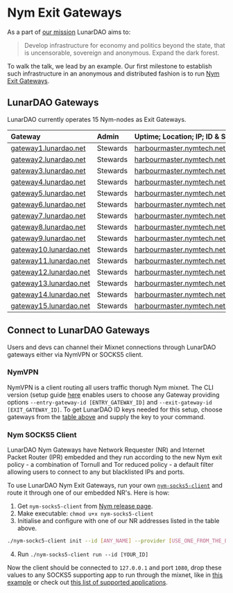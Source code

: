 # Nym Exit Gateways

As a part of [our mission](https://lunardao.net/manifesto.html) LunarDAO aims to:

> Develop infrastructure for economy and politics beyond the state, that is uncensorable, sovereign and anonymous. Expand the dark forest.

To walk the talk, we lead by an example. Our first milestone to establish such infrastructure in an anonymous and distributed fashion is to run [Nym Exit Gateways](https://gateway1.lunardao.net).


## LunarDAO Gateways

LunarDAO currently operates 15 Nym-nodes as Exit Gateways.

| Gateway                                                   | Admin    | Uptime; Location; IP; ID & Sphinx keys; NR, IPR & SOCKS5 addresses |
| :--- | :--- | :-- | 
| [gateway1.lunardao.net](https://gateway1.lunardao.net/)   | Stewards | [harbourmaster.nymtech.net/gateway/B94EfVLMAk1ZWcwdi1G8WeuWGYSmXZrU46o12qDBBVvk](https://harbourmaster.nymtech.net/gateway/B94EfVLMAk1ZWcwdi1G8WeuWGYSmXZrU46o12qDBBVvk) |
| [gateway2.lunardao.net](thttps://gateway2.lunardao.net/)  | Stewards | [harbourmaster.nymtech.net/gateway/GQHPaMs1k6GyhMug1Q3cfTFhRsnHZxdt7pkgyUWJBwtF](https://harbourmaster.nymtech.net/gateway/GQHPaMs1k6GyhMug1Q3cfTFhRsnHZxdt7pkgyUWJBwtF) |
| [gateway3.lunardao.net](https://gateway3.lunardao.net/)   | Stewards | [harbourmaster.nymtech.net/gateway/HBAYMF9VgLv4oRdTWgpeG4F3KNcYpj5VJ7YeEu7aKwYx](https://harbourmaster.nymtech.net/gateway/HBAYMF9VgLv4oRdTWgpeG4F3KNcYpj5VJ7YeEu7aKwYx) |
| [gateway4.lunardao.net](https://gateway4.lunardao.net/)   | Stewards | [harbourmaster.nymtech.net/gateway/CcYinhLeFU8n6xs78FG6Rz3wvosGTCU2hLB1CZyfkMVe](https://harbourmaster.nymtech.net/gateway/CcYinhLeFU8n6xs78FG6Rz3wvosGTCU2hLB1CZyfkMVe) |
| [gateway5.lunardao.net](https://gateway5.lunardao.net/)   | Stewards | [harbourmaster.nymtech.net/gateway/4cdgnckjRBAaaP4ds68YEJPRc78paC4YWMGBDUS8G57C](https://harbourmaster.nymtech.net/gateway/4cdgnckjRBAaaP4ds68YEJPRc78paC4YWMGBDUS8G57C) |
| [gateway6.lunardao.net](https://gateway6.lunardao.net/)   | Stewards | [harbourmaster.nymtech.net/gateway/6vtDnxeBpaTsy3Xd7BE2ZAEKiaQZFsXEZPf9ZKrQtxgS](https://harbourmaster.nymtech.net/gateway/6vtDnxeBpaTsy3Xd7BE2ZAEKiaQZFsXEZPf9ZKrQtxgS) |
| [gateway7.lunardao.net](https://gateway7.lunardao.net/)   | Stewards | [harbourmaster.nymtech.net/gateway/8FpVXU3PVbMUJkRpRMLtrRWmcBvCrPLWVQggNRKrVkkn](https://harbourmaster.nymtech.net/gateway/8FpVXU3PVbMUJkRpRMLtrRWmcBvCrPLWVQggNRKrVkkn) |
| [gateway8.lunardao.net](https://gateway8.lunardao.net/)   | Stewards | [harbourmaster.nymtech.net/gateway/GQvHcg61viyN9brWn1hficjD66Q9TorsLN2CMGJewVfo](https://harbourmaster.nymtech.net/gateway/GQvHcg61viyN9brWn1hficjD66Q9TorsLN2CMGJewVfo) |
| [gateway9.lunardao.net](https://gateway9.lunardao.net/)   | Stewards | [harbourmaster.nymtech.net/gateway/CzV93WXG7uGH9a3Jxq35hw8nRWDmJqkwpi4MFqctaTYv](https://harbourmaster.nymtech.net/gateway/CzV93WXG7uGH9a3Jxq35hw8nRWDmJqkwpi4MFqctaTYv) |
| [gateway10.lunardao.net](https://gateway10.lunardao.net/) | Stewards | [harbourmaster.nymtech.net/gateway/4S4FPLrQ3ZncmGtFXrpgWLtYRn4hcDmb7CTLwk6dkJ7A](https://harbourmaster.nymtech.net/gateway/4S4FPLrQ3ZncmGtFXrpgWLtYRn4hcDmb7CTLwk6dkJ7A) |
| [gateway11.lunardao.net](https://gateway11.lunardao.net/) | Stewards | [harbourmaster.nymtech.net/gateway/5SsMQbwXxQCtGkWV6j5BvfGVmnxBg85ppT912eFjSRhv](https://harbourmaster.nymtech.net/gateway/5SsMQbwXxQCtGkWV6j5BvfGVmnxBg85ppT912eFjSRhv) |
| [gateway12.lunardao.net](https://gateway12.lunardao.net/) | Stewards | [harbourmaster.nymtech.net/gateway/7Z6BJang9EW3KraJh6M8tNZXeSRR2D4y8UT2jfVjj3dw](https://harbourmaster.nymtech.net/gateway/7Z6BJang9EW3KraJh6M8tNZXeSRR2D4y8UT2jfVjj3dw) |
| [gateway13.lunardao.net](https://gateway13.lunardao.net/) | Stewards | [harbourmaster.nymtech.net/gateway/FLg2Bu8q7CAmBHUNrmn9XmRAo3QsdxLeUmnSCUAVeyko](https://harbourmaster.nymtech.net/gateway/FLg2Bu8q7CAmBHUNrmn9XmRAo3QsdxLeUmnSCUAVeyko) |
| [gateway14.lunardao.net](https://gateway14.lunardao.net/) | Stewards | [harbourmaster.nymtech.net/gateway/ELjxhHLX1ZxfnJgQhtBTUiVUzLbfZs9Y6bSTpLLkAkR7](https://harbourmaster.nymtech.net/gateway/ELjxhHLX1ZxfnJgQhtBTUiVUzLbfZs9Y6bSTpLLkAkR7) |
| [gateway15.lunardao.net](https://gateway15.lunardao.net/) | Stewards | [harbourmaster.nymtech.net/gateway/Ca4bbfxVGtuGuiYvH7V5jSnj9Jp4VJa4Sznu2doZD5np](https://harbourmaster.nymtech.net/gateway/Ca4bbfxVGtuGuiYvH7V5jSnj9Jp4VJa4Sznu2doZD5np) |

## Connect to LunarDAO Gateways

Users and devs can channel their Mixnet connections through LunarDAO gateways either via NymVPN or SOCKS5 client.

### NymVPN

NymVPN is a client routing all users traffic thorugh Nym mixnet. The CLI version (setup guide [here](https://nymtech.net/developers/nymvpn/cli.html) enables users to choose any Gateway providing options `--entry-gateway-id [ENTRY_GATEWAY_ID]` and `--exit-gateway-id [EXIT_GATEWAY_ID]`. To get LunarDAO ID keys needed for this setup, choose gateways from the [table above](#lunardao-gateways) and supply the key to your command. 

### Nym SOCKS5 Client

LunarDAO Nym Gateways have Network Requester (NR) and Internet Packet Router (IPR) embedded and they run according to the new Nym exit policy - a combination of Tornull and Tor reduced policy - a default filter allowing users to connect to any but blacklisted IPs and ports.

To use LunarDAO Nym Exit Gateways, run your own [`nym-socks5-client`](https://nymtech.net/developers/clients/socks5-client.html) and route it through one of our embedded NR's. Here is how:

1. Get `nym-socks5-client` from [Nym release page](https://github.com/nymtech/nym/releases).
2. Make executable: `chmod u+x nym-socks5-client`
3. Initialise and configure with one of our NR addresses listed in the table above.
```sh
./nym-sockc5-client init --id [ANY_NAME] --provider [USE_ONE_FROM_THE_LIST_ABOVE]
```
4. Run `./nym-socks5-client run --id [YOUR_ID]`

Now the client should be connected to `127.0.0.1` and port `1080`, drop these values to any SOCKS5 supporting app to run through the mixnet, like in [this example](https://nymtech.net/developers/clients/socks5/usage.html) or check out [this list of supported applications](https://nymtech.net/developers/clients/socks5/usage.html#supported-applications).

